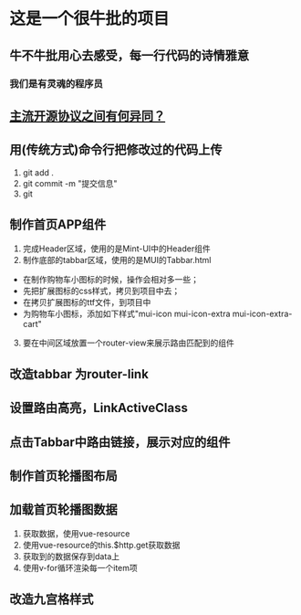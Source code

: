 # 这是一个很牛批的项目

## 牛不牛批用心去感受，每一行代码的诗情雅意

### 我们是有灵魂的程序员

## [主流开源协议之间有何异同？](https://www.zhihu.com/question/19568896?sort=created)

## 用(传统方式)命令行把修改过的代码上传
1. git add .
2. git commit -m "提交信息"
3. git 

## 制作首页APP组件
1. 完成Header区域，使用的是Mint-UI中的Header组件
2. 制作底部的tabbar区域，使用的是MUI的Tabbar.html
 + 在制作购物车小图标的时候，操作会相对多一些；
 + 先把扩展图标的css样式，拷贝到项目中去；
 + 在拷贝扩展图标的ttf文件，到项目中
 + 为购物车小图标，添加如下样式"mui-icon mui-icon-extra mui-icon-extra-cart"
3. 要在中间区域放置一个router-view来展示路由匹配到的组件

## 改造tabbar 为router-link

## 设置路由高亮，LinkActiveClass

## 点击Tabbar中路由链接，展示对应的组件

## 制作首页轮播图布局

## 加载首页轮播图数据
1. 获取数据，使用vue-resource
2. 使用vue-resource的this.$http.get获取数据
3. 获取到的数据保存到data上
4. 使用v-for循环渲染每一个item项

## 改造九宫格样式